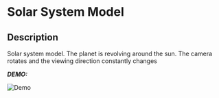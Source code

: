 # Solar System Model

## Description
Solar system model. The planet is revolving around the sun. The camera rotates and the viewing direction constantly changes

***DEMO:***

![Demo](https://raw.github.com/wiki/NinaNakajima/SolarSystem/images/)
